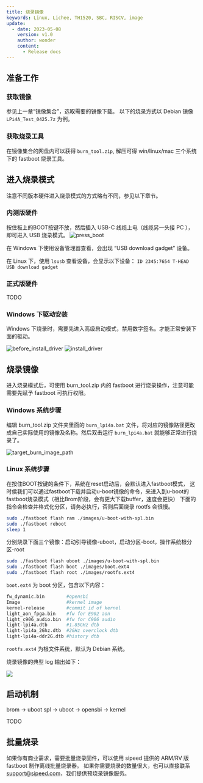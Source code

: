 ```yaml
---
title: 烧录镜像
keywords: Linux, Lichee, TH1520, SBC, RISCV, image
update:
  - date: 2023-05-08
    version: v1.0
    author: wonder
    content:
      - Release docs
---
```


## 准备工作

### 获取镜像

参见上一章“镜像集合”，选取需要的镜像下载。
以下的烧录方式以 Debian 镜像 `LPi4A_Test_0425.7z` 为例。

### 获取烧录工具

在镜像集合的网盘内可以获得 `burn_tool.zip`, 解压可得 win/linux/mac 三个系统下的 fastboot 烧录工具。

## 进入烧录模式

注意不同版本硬件进入烧录模式的方式略有不同，参见以下章节。

### 内测版硬件

按住板上的BOOT按键不放，然后插入 USB-C 线缆上电（线缆另一头接 PC ），即可进入 USB 烧录模式。
![press_boot](./assets/burn_image/press_boot.png)

在 Windows 下使用设备管理器查看，会出现 “USB download gadget” 设备。

在 Linux 下，使用 `lsusb` 查看设备，会显示以下设备： `ID 2345:7654 T-HEAD USB download gadget`

### 正式版硬件

TODO

### Windows 下驱动安装

Windows 下烧录时，需要先进入高级启动模式，禁用数字签名。才能正常安装下面的驱动。

![before_install_driver](./assets/burn_image/before_install_driver.png)
![install_driver](./assets/burn_image/install_driver.png)

## 烧录镜像

进入烧录模式后，可使用 burn_tool.zip 内的 fastboot 进行烧录操作，注意可能需要先赋予 fastboot 可执行权限。

### Windows 系统步骤

编辑 burn_tool.zip 文件夹里面的 `burn_lpi4a.bat` 文件，将对应的镜像路径更改成自己实际使用的镜像及名称。然后双击运行 `burn_lpi4a.bat` 就能够正常进行烧录了。

![target_burn_image_path](./assets/burn_image/target_burn_image_path.png)

### Linux 系统步骤

在按住BOOT按键的条件下，系统在reset启动后，会默认进入fastboot模式，
这时侯我们可以通过fastboot下载并启动u-boot镜像的命令，来进入到u-boot的fastboot烧录模式（相比Brom阶段，会有更大下载buffer，速度会更快）
下面的指令会检查并格式化分区，请务必执行，否则后面烧录 rootfs 会很慢。

```bash
sudo ./fastboot flash ram ./images/u-boot-with-spl.bin
sudo ./fastboot reboot
sleep 1
```

分别烧录下面三个镜像：启动引导镜像-uboot，启动分区-boot，操作系统根分区-root
```bash
sudo ./fastboot flash uboot ./images/u-boot-with-spl.bin
sudo ./fastboot flash boot ./images/boot.ext4
sudo ./fastboot flash root ./images/rootfs.ext4
```

`boot.ext4` 为 boot 分区，包含以下内容： 

```bash
fw_dynamic.bin        #opensbi
Image                 #kernel image
kernel-release        #commit id of kernel
light_aon_fpga.bin    #fw for E902 aon
light_c906_audio.bin  #fw for C906 audio
light-lpi4a.dtb       #1.85GHz dtb
light-lpi4a_2Ghz.dtb  #2GHz overclock dtb
light-lpi4a-ddr2G.dtb #history dtb
```

`rootfs.ext4` 为根文件系统，默认为 Debian 系统。

烧录镜像的典型 log 输出如下：

![](./assets/burn_image/burn_image_progress_result.png)

<!--  
```bash
(base) pc@n5105:~/work/$ sudo ./fastboot flash ram u-boot-with-spl.bin
Sending 'ram' (935 KB)                             OKAY [  0.248s]
Writing 'ram'                                      OKAY [  0.002s]
Finished. Total time: 0.255s
(base) pc@n5105:~/work/$ sudo ./fastboot reboot
Rebooting                                          OKAY [  0.001s]
Finished. Total time: 0.202s
(base) pc@n5105:~/work/$ sudo ./fastboot flash uboot u-boot-with-spl.bin
Sending 'uboot' (935 KB)                           OKAY [  0.054s]
Writing 'uboot'                                    OKAY [  0.030s]
Finished. Total time: 0.107s
(base) pc@n5105:~/work/$ sudo ./fastboot flash boot boot_20230420.ext4 
Sending 'boot' (40000 KB)                          OKAY [  1.705s]
Writing 'boot'                                     OKAY [  0.877s]
Finished. Total time: 2.770s
(base) pc@n5105:~/work/$ sudo ./fastboot flash root rootfs-20230425-001635-nogpu.ext4 
Invalid sparse file format at header magic
Sending sparse 'root' 1/37 (114572 KB)             OKAY [  4.793s]
Writing 'root'                                     OKAY [  3.087s]
Sending sparse 'root' 2/37 (105264 KB)             OKAY [  4.465s]
Writing 'root'                                     OKAY [  2.330s]
Sending sparse 'root' 3/37 (111970 KB)             OKAY [  4.814s]
Writing 'root'                                     OKAY [  2.861s]
Sending sparse 'root' 4/37 (114684 KB)             OKAY [  4.902s]
Writing 'root'                                     OKAY [  2.658s]
Sending sparse 'root' 5/37 (101490 KB)             OKAY [  4.305s]
Writing 'root'                                     OKAY [  2.652s]
Sending sparse 'root' 6/37 (114684 KB)             OKAY [  4.648s]
Writing 'root'                                     OKAY [  2.657s]
Sending sparse 'root' 7/37 (113862 KB)             OKAY [  4.755s]
Writing 'root'                                     OKAY [  2.826s]
Sending sparse 'root' 8/37 (111189 KB)             OKAY [  4.741s]
Writing 'root'                                     OKAY [  2.695s]
Sending sparse 'root' 9/37 (114625 KB)             OKAY [  4.865s]
Writing 'root'                                     OKAY [  2.660s]
Sending sparse 'root' 10/37 (104030 KB)            OKAY [  4.506s]
Writing 'root'                                     OKAY [  4.108s]
Sending sparse 'root' 11/37 (111701 KB)            OKAY [  4.744s]
Writing 'root'                                     OKAY [  2.717s]
Sending sparse 'root' 12/37 (107317 KB)            OKAY [  4.568s]
Writing 'root'                                     OKAY [  2.583s]
Sending sparse 'root' 13/37 (114629 KB)            OKAY [  4.830s]
Writing 'root'                                     OKAY [  2.753s]
Sending sparse 'root' 14/37 (109798 KB)            OKAY [  4.711s]
Writing 'root'                                     OKAY [  2.778s]
Sending sparse 'root' 15/37 (112203 KB)            OKAY [  4.795s]
Writing 'root'                                     OKAY [  2.982s]
Sending sparse 'root' 16/37 (112502 KB)            OKAY [  4.827s]
Writing 'root'                                     OKAY [  2.991s]
Sending sparse 'root' 17/37 (114110 KB)            OKAY [  4.849s]
Writing 'root'                                     OKAY [  2.853s]
Sending sparse 'root' 18/37 (114681 KB)            OKAY [  4.888s]
Writing 'root'                                     OKAY [  2.802s]
Sending sparse 'root' 19/37 (112042 KB)            OKAY [  4.799s]
Writing 'root'                                     OKAY [  3.674s]
Sending sparse 'root' 20/37 (109101 KB)            OKAY [  4.631s]
Writing 'root'                                     OKAY [  2.582s]
Sending sparse 'root' 21/37 (114225 KB)            OKAY [  4.623s]
Writing 'root'                                     OKAY [  2.782s]
Sending sparse 'root' 22/37 (114365 KB)            OKAY [  4.703s]
Writing 'root'                                     OKAY [  2.667s]
Sending sparse 'root' 23/37 (103529 KB)            OKAY [  4.133s]
Writing 'root'                                     OKAY [  2.442s]
Sending sparse 'root' 24/37 (114664 KB)            OKAY [  4.631s]
Writing 'root'                                     OKAY [  2.581s]
Sending sparse 'root' 25/37 (114550 KB)            OKAY [  4.749s]
Writing 'root'                                     OKAY [  2.878s]
Sending sparse 'root' 26/37 (114686 KB)            OKAY [  4.796s]
Writing 'root'                                     OKAY [  2.853s]
Sending sparse 'root' 27/37 (114466 KB)            OKAY [  4.800s]
Writing 'root'                                     OKAY [  2.894s]
Sending sparse 'root' 28/37 (110689 KB)            OKAY [  4.711s]
Writing 'root'                                     OKAY [  2.616s]
Sending sparse 'root' 29/37 (114687 KB)            OKAY [  4.880s]
Writing 'root'                                     OKAY [  2.992s]
Sending sparse 'root' 30/37 (110984 KB)            OKAY [  4.710s]
Writing 'root'                                     OKAY [  2.451s]
Sending sparse 'root' 31/37 (114685 KB)            OKAY [  4.920s]
Writing 'root'                                     OKAY [  2.749s]
Sending sparse 'root' 32/37 (114684 KB)            OKAY [  4.825s]
Writing 'root'                                     OKAY [  2.503s]
Sending sparse 'root' 33/37 (114684 KB)            OKAY [  4.816s]
Writing 'root'                                     OKAY [  3.262s]
Sending sparse 'root' 34/37 (114686 KB)            OKAY [  4.745s]
Writing 'root'                                     OKAY [  2.825s]
Sending sparse 'root' 35/37 (114684 KB)            OKAY [  4.913s]
Writing 'root'                                     OKAY [  2.630s]
Sending sparse 'root' 36/37 (114684 KB)            OKAY [  4.838s]
Writing 'root'                                     OKAY [  2.593s]
Sending sparse 'root' 37/37 (21324 KB)             OKAY [  0.926s]
Writing 'root'                                     OKAY [  0.487s]
Finished. Total time: 281.671s
```
-->

## 启动机制

brom -> uboot spl -> uboot -> opensbi -> kernel

TODO

## 批量烧录

如果你有商业需求，需要批量烧录固件，可以使用 sipeed 提供的 ARM/RV 版 fastboot 制作离线批量烧录器。
如果你需要烧录的数量很大，也可以直接联系 support@sipeed.com，我们提供预烧录镜像服务。